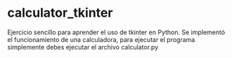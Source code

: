 # calculator_tkinter
Ejercicio sencillo para aprender el uso de tkinter en Python.
Se implementó el funcionamiento de una calculadora, para ejecutar el programa simplemente debes ejecutar el archivo calculator.py

